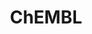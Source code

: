 ---
layout: default
bigquery: https://console.cloud.google.com/bigquery?p=patents-public-data&d=ebi_chembl&page=dataset
citation: '"The ChEMBL database in 2017." Anna Gaulton, Anne Hersey, Michał Nowotka,
  A Patrícia Bento, Jon Chambers, David Mendez, Prudence Mutowo, Francis Atkinson,
  Louisa J Bellis, Elena Cibrián-Uhalte, Mark Davies, Nathan Dedman, Anneli Karlsson,
  María Paula Magariños, John P Overington, George Papadatos, Ines Smit, Andrew R
  Leach Nucleic acids Research (2017) 45 (Database Issue), D945-D954'
contributors: European Bioinformatics Institute
cost: None
description: ChEMBL Data is a manually curated database of small molecules used in
  drug discovery, including information about existing patented drugs.
documentation: 'schema: https://www.ebi.ac.uk/chembl/db_schema


  '
last_edit: 04/11/2022, 04:54:16
location: https://console.cloud.google.com/marketplace/product/google_patents_public_datasets/chembl
maintained_by: EMBL-EBI, an outstation of European Molecular Biology Laboratory
related_publications: '

  ChEMBL: towards direct deposition of bioassay data.


  Mendez D, Gaulton A, Bento AP, Chambers J, De Veij M, Félix E, Magariños MP, Mosquera
  JF, Mutowo P, Nowotka M, Gordillo-Marañón M, Hunter F, Junco L, Mugumbate G, Rodriguez-Lopez
  M, Atkinson F, Bosc N, Radoux CJ, Segura-Cabrera A, Hersey A, Leach AR.


  — Nucleic Acids Res. 2019; 47(D1):D930-D940. doi: 10.1093/nar/gky1075

  '
schema_fields:
- mc_target_name
- patent_use_code
- full_mwt
- uo_units
- hba
- bao_id
- updated_by
- normal_range_max
- subgroup
- major_class
- acd_logd
- alogp
- activity_count
- parameter_value
- value
- patent_id
- domain_type
- bao_endpoint
- usan_stem_id
- standard_upper_value
- irac_code
- warning_id
- component_id
- name
- set_name
- predbind_id
- canonical_smiles
- warning_class
- warning_year
- priority
- standard_inchi_key
- orig_description
- uberon_id
- drug_record_id
- hbd_lipinski
- biocomp_id
- aromatic_rings
- molsyn_id
- domain_description
- drugind_id
- toid
- alert_set_id
- version
- full_molformula
- log_id
- idx
- parenteral
- first_approval
- innovator_company
- submission_date
- tissue_id
- as_id
- route
- cpd_str_alert_id
- chirality
- assay_tax_id
- sitecomp_id
- ass_cls_map_id
- tbl
- ingredient
- cx_logd
- ref_id
- standard_text_value
- acd_most_bpka
- compound_key
- assay_id
- normal_range_min
- prod_pat_id
- who_name
- volume
- comments
- smid
- heavy_atoms
- dosed_ingredient
- warning_description
- source_domain_id
- ad_type
- src_short_name
- src_id
- company
- class_type
- mesh_id
- assay_strain
- metref_id
- year
- withdrawn_country
- hbd
- enzyme_tid
- withdrawn_class
- indication_class
- targcomp_id
- molecule_type
- cell_source_tax_id
- l6
- stat
- annotation
- rtb
- usan_stem_definition
- indref_id
- site_residues
- site_name
- protein_class_desc
- psa
- organism
- component_type
- acd_most_apka
- last_page
- cell_id
- selectivity_comment
- mol_atc_id
- homologue
- patent_no
- product_id
- cell_name
- compound_name
- frac_code
- mecref_id
- stem_class
- parent_go_id
- polymer_flag
- assay_class_id
- enzyme_name
- molecular_mechanism
- level3
- cx_logp
- assay_desc
- co_stem_id
- ddd_units
- cx_most_apka
- entity_id
- smarts
- status
- level1
- updated_on
- rgid
- le
- assay_subcellular_fraction
- caloha_id
- component_synonym
- assay_organism
- frac_class_id
- start_position
- binding_site_comment
- relation
- sequence_md5sum
- mol_irac_id
- withdrawn_reason
- structure_type
- delist_flag
- first_in_class
- prodrug
- pref_name
- variant_id
- entity_type
- ddd_value
- molfile
- warnref_id
- definition
- target_type
- pathway_key
- direct_interaction
- src_description
- issue
- std_act_id
- level4
- mc_target_type
- action_type
- qed_weighted
- mesh_heading
- cellosaurus_id
- source
- mec_id
- path
- mechanism_comment
- num_alerts
- mutation
- drug_substance_flag
- label
- assay_category
- topical
- creation_date
- protein_class_synonym
- published_relation
- data_validity_comment
- relationship_desc
- site_id
- chebi_par_id
- ap_id
- natural_product
- cidx
- strength
- pubmed_id
- standard_flag
- comp_class_id
- published_type
- target_desc
- ddd_admr
- pchembl_value
- relationship_type
- bei
- max_phase
- num_ro5_violations
- warning_type
- l5
- description
- mechanism_of_action
- tid
- trade_name
- go_id
- ref_url
- chembl_id
- isoform
- qudt_units
- hrac_class_id
- level2_description
- parent_id
- approval_date
- met_id
- compd_id
- alert_id
- applicant_full_name
- last_active
- text_value
- assay_test_type
- assay_type
- curated_by
- usan_stem
- result_flag
- confidence
- l7
- journal
- tax_id
- therapeutic_flag
- country
- withdrawn_year
- activity_id
- metabolite_record_id
- oc_id
- met_comment
- actsm_id
- active_ingredient
- db_source
- mw_monoisotopic
- domain_id
- protclasssyn_id
- relationship
- level5
- aspect
- job_id
- lle
- level3_description
- efo_id
- l4
- tid_fixed
- upper_value
- mc_organism
- parameter_type
- parent_type
- assay_source
- usan_substem
- nda_type
- mc_target_accession
- short_name
- synonyms
- bao_format
- accession
- publication_number
- level1_description
- research_stem
- mol_hrac_id
- aidx
- potential_duplicate
- src_compound_id
- src_assay_id
- domain_name
- level2
- doc_id
- hrac_code
- ddd_id
- ref_type
- cell_source_tissue
- units
- title
- doi
- ddd_comment
- class_level
- usan_year
- drug_product_flag
- targrel_id
- db_version
- mol_frac_id
- pathway_id
- cl_lincs_id
- authors
- disease_efficacy
- formulation_id
- num_lipinski_ro5_violations
- res_stem_id
- alert_name
- l2
- previous_company
- assay_tissue
- target_mapping
- ro3_pass
- dosage_form
- withdrawn_flag
- efo_term
- molregno
- published_units
- syn_type
- ridx
- standard_units
- end_position
- compsyn_id
- mc_tax_id
- patent_expire_date
- curation_comment
- abstract
- irac_class_id
- helm_notation
- cx_most_bpka
- assay_param_id
- standard_inchi
- bto_id
- species_group_flag
- comp_go_id
- confidence_score
- standard_type
- sequence
- cell_ontology_id
- oral
- assay_cell_type
- who_extra
- downgraded
- parent_molregno
- molecular_species
- active_molregno
- l3
- stem
- sei
- atc_code
- acd_logp
- standard_relation
- level4_description
- substrate_record_id
- first_page
- published_value
- warning_country
- cell_source_organism
- black_box_warning
- l8
- met_conversion
- activity_comment
- max_phase_for_ind
- doc_type
- related_tid
- clo_id
- mw_freebase
- standard_value
- cell_description
- inorganic_flag
- availability_type
- record_id
- prediction_method
- l1
- hba_lipinski
- type
- protein_class_id
shortname: chembl
tags:
- biotechnology
- health
- chemical
- bioinformatics
- medical
terms_of_use: CC BY-SA 3.0
title: ChEMBL
uuid: e232a192-965c-4ec9-904c-155b6dfe56c5
---